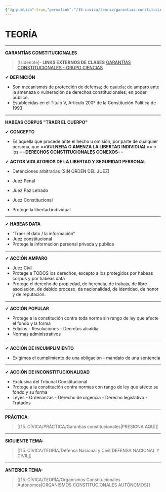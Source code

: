 ```yaml
---
{"dg-publish":true,"permalink":"/15-civica/teoria/garantias-constitucionales/","tags":["Cívica","Teoría","Incompleto"]}
---
```


# TEORÍA
---
**GARANTÍAS CONSTITUCIONALES**

>[!sidenote]- **LINKS EXTERNOS DE CLASES** 
>[GARANTÍAS CONSTITUCIONALES - GRUPO CIENCIAS](https://www.youtube.com/live/PFeJB3Iaq4k?si=FcdEIVoW5u81eat5)

✔ **DEFINICIÓN**
- Son mecanismos de protección de defensa; de cautela;  de amparo ante la amenaza o vulneración de derechos constitucionales; en poder público.
- Establecidas en el Título V, Artículo 200° de la Constitución Política de  1993

---
**HABEAS CORPUS "TRAER EL CUERPO"**

✔ **CONCEPTO**
- Es aquella que procede ante el hecho u omisión, por parte de cualquier persona, que ==**VULNERA O AMENZA LA LIBERTAD INDIVIDUAL**==  o los ==**DERECHOS CONSTITUCIONALES CONEXOS**== 

✔ **ACTOS VIOLATORIOS DE LA LIBERTAD Y SEGURIDAD PERSONAL**
- Detenciones arbitrarias (SIN ORDEN DEL JUEZ)

- Juez Penal
- Juez Paz Letrado
- Juez Constitucional
- Protege la libertad individual

---
✔ **HABEAS DATA**
- “Traer el dato / la información”
- Juez constitucional
- Protege la información personal privada y pública

---
✔ **ACCIÓN AMPARO**
- Juez Civil
- Protege a TODOS los derechos, excepto a los protegidos por habeas corpus y por habeas data
- Protege el derecho de propiedad, de herencia, de trabajo, de libre asociación, de debido proceso, da nacionalidad, de identidad, de honor y de reputación.

---
✔ **ACCIÓN POPULAR**
- Protege a la constitución contra toda norma sin rango de ley que afecte el fondo y la forma
- Edicios - Resoluciones - Decretos alcaldía
- Normas administrativos

---
✔ **ACCIÓN DE INCUMPLIMIENTO**
- Exigimos el cumplimiento de una obligación - mandato de una sentencia

---
✔ **ACCIÓN DE INCONSTITUCIONALIDAD**
- Exclusiva del Tribunal Constitucional
- Protege a la constitución contra normas con rango de ley que afecte su fondo y su forma
- Leyes - Ordenanzas - Derecho de urgencia - Derecho legislativo - Tratados

---
**PRÁCTICA**:
>[[15. CÍVICA/PRÁCTICA/Garantías constitucionales\|PRESIONA AQUÍ]]

---
**SIGUIENTE TEMA:**
>[[15. CÍVICA/TEORÍA/Defensa Nacional y Civil\|DEFENSA NACIONAL Y CIVIL]]

---
**ANTERIOR TEMA:**
>[[15. CÍVICA/TEORÍA/Organismos Constitucionales Autónomos\|ORGANISMOS CONSTITUCIONALES AUTÓNOMOS]]
